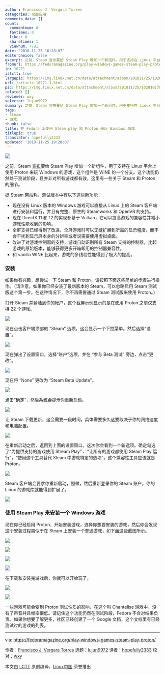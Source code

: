 ```yaml
---
author: Francisco J. Vergara Torres
categories: 桌面应用
comments_data: []
count:
  commentnum: 0
  favtimes: 0
  likes: 0
  sharetimes: 1
  viewnum: 7781
date: '2018-11-25 10:28:07'
editorchoice: false
excerpt: 之前，Steam 宣布要给 Steam Play 增加一个新组件，用于支持在 Linux 平台上使用 Proton 来玩 Windows 的游戏
fromurl: https://fedoramagazine.org/play-windows-games-steam-play-proton/
id: 10271
islctt: true
largepic: https://img.linux.net.cn/data/attachment/album/201811/25/102810i7n9r1ynue1dfn7w.jpg
url: /article-10271-1.html
pic: https://img.linux.net.cn/data/attachment/album/201811/25/102810i7n9r1ynue1dfn7w.jpg.thumb.jpg
related: []
reviewer: wxy
selector: lujun9972
summary: 之前，Steam 宣布要给 Steam Play 增加一个新组件，用于支持在 Linux 平台上使用 Proton 来玩 Windows 的游戏
tags:
- Steam
- 游戏
thumb: false
title: 在 Fedora 上使用 Steam play 和 Proton 来玩 Windows 游戏
titlepic: true
translator: hopefully2333
updated: '2018-11-25 10:28:07'
---
```


![](/data/attachment/album/201811/25/102810i7n9r1ynue1dfn7w.jpg)


之前，Steam [宣布](https://steamcommunity.com/games/221410/announcements/detail/1696055855739350561)要给 Steam Play 增加一个新组件，用于支持在 Linux 平台上使用 Proton 来玩 Windows 的游戏，这个组件是 WINE 的一个分支。这个功能仍然处于测试阶段，且并非对所有游戏都有效。这里有一些关于 Steam 和 Proton 的细节。


据 Steam 网站称，测试版本中有以下这些新功能：


* 现在没有 Linux 版本的 Windows 游戏可以直接从 Linux 上的 Steam 客户端进行安装和运行，并且有完整、原生的 Steamworks 和 OpenVR 的支持。
* 现在 DirectX 11 和 12 的实现都基于 Vulkan，它可以提高游戏的兼容性并减小游戏性能收到的影响。
* 全屏支持已经得到了改进，全屏游戏时可以无缝扩展到所需的显示程度，而不会干扰到显示屏本身的分辨率或者说需要使用虚拟桌面。
* 改进了对游戏控制器的支持，游戏自动识别所有 Steam 支持的控制器，比起游戏的原始版本，能够获得更多开箱即用的控制器兼容性。
* 和 vanilla WINE 比起来，游戏的多线程性能得到了极大的提高。


### 安装


如果你有兴趣，想尝试一下 Steam 和 Proton。请按照下面这些简单的步骤进行操作。（请注意，如果你已经安装了最新版本的 Steam，可以忽略启用 Steam 测试版这个第一步。在这种情况下，你不再需要通过 Steam 测试版来使用 Proton。）


打开 Steam 并登陆到你的帐户，这个截屏示例显示的是在使用 Proton 之前仅支持 22 个游戏。


![](/data/attachment/album/201811/25/102812tjlqjq7sjl677ytj.png)


现在点击客户端顶部的 “Steam” 选项，这会显示一个下拉菜单。然后选择“设置”。


![](/data/attachment/album/201811/25/102813gar8x1cetejx8px8.png)


现在弹出了设置窗口，选择“账户”选项，并在 “参与 Beta 测试” 旁边，点击“更改”。


![](/data/attachment/album/201811/25/102814e8r9z8w9n9ufwape.png)


现在将 “None” 更改为 “Steam Beta Update”。


![](/data/attachment/album/201811/25/102814u3up1pw52nfamffz.png)


点击“确定”，然后系统会提示你重新启动。


![](/data/attachment/album/201811/25/102815i61kadxnh31w7dp7.png)


让 Steam 下载更新，这会需要一段时间，具体需要多久这要取决于你的网络速度和电脑配置。


![](/data/attachment/album/201811/25/102815azvbqd3n9revb2rv.png)


在重新启动之后，返回到上面的设置窗口。这次你会看到一个新选项。确定勾选了“为提供支持的游戏使用 Stream Play” 、“让所有的游戏都使用 Steam Play 运行”，“使用这个工具替代 Steam 中游戏特定的选项”。这个兼容性工具应该就是 Proton。


![](/data/attachment/album/201811/25/102816gwmumjw1zmyuj7so.png)


Steam 客户端会要求你重新启动，照做，然后重新登录你的 Steam 账户，你的 Linux 的游戏库就能得到扩展了。


![](/data/attachment/album/201811/25/102816vk0bl9solzl9lmb1.png)


### 使用 Steam Play 来安装一个 Windows 游戏


现在你已经启用 Proton，开始安装游戏，选择你想要安装的游戏，然后你会发现这个安装过程类似于在 Steam 上安装一个普通游戏，如下面这些截图所示。


![](/data/attachment/album/201811/25/102817qee2jccjte1313s3.png)


![](/data/attachment/album/201811/25/102818q3jwq0v53b03y2qn.png)


![](/data/attachment/album/201811/25/102819oh9dr6mfz1mmfkm4.png)


![](/data/attachment/album/201811/25/102820k07hb2n2ggyonbjb.png)


在下载和安装完游戏后，你就可以开始玩了。


![](/data/attachment/album/201811/25/102821si2bz5tjsrywt8jm.png)


![](/data/attachment/album/201811/25/102822buwawkvqkdwzeuqz.png)


一些游戏可能会受到 Proton 测试性质的影响，在这个叫 Chantelise 游戏中，没有了声音并且帧率很低。请记住这个功能仍然在测试阶段，Fedora 不会对结果负责。如果你想要了解更多，社区已经创建了一个 Google 文档，这个文档里有已经测试过的游戏的列表。




---


via: <https://fedoramagazine.org/play-windows-games-steam-play-proton/>


作者：[Francisco J. Vergara Torres](https://fedoramagazine.org/author/patxi/) 选题：[lujun9972](https://github.com/lujun9972) 译者：[hopefully2333](https://github.com/hopefully2333) 校对：[wxy](https://github.com/wxy)


本文由 [LCTT](https://github.com/LCTT/TranslateProject) 原创编译，[Linux中国](https://linux.cn/) 荣誉推出